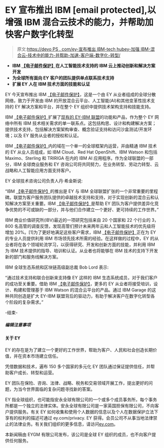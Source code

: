 # EY 宣布推出 IBM [email protected],以增强 IBM 混合云技术的能力，并帮助加快客户数字化转型

> 原文:[https://devo PS . com/ey-宣布推出 IBM-tech hubey-加强 IBM-混合云-技术中的能力-并帮助-加速-客户端-数字化-转型/](https://devops.com/ey-announces-the-launch-of-ibm-techhubey-to-strengthen-capabilities-in-ibm-hybrid-cloud-technologies-and-help-accelerate-client-digital-transformation/)

*   **IBM [【电子邮件保护】](/cdn-cgi/l/email-protection)在人工智能技术支持的 IBM 云上推动创新和解决方案开发**
*   **为全球所有面向 EY 客户的团队提供单点联系技术支持**
*   **扩展 EY 人在 IBM 技术方面的技能和认证**

EY 今天宣布推出 IBM [【电子邮件保护】](/cdn-cgi/l/email-protection)，这是一个由 EY 从业者组成的全球分散网络，致力于开发由 IBM 的开放混合云平台、人工智能(AI)和其他变革性技术支持的 EY 解决方案和平台，并在整个 EY 组织中提供技术架构支持和技能支持。

IBM [【电子邮件保护】](/cdn-cgi/l/email-protection)扩展了[现有的 EY-IBM 联盟](https://www.ey.com/en_gl/news/2020/07/ey-and-ibm-expand-global-alliance-to-help-organizations-accelerate-their-digital-transformation)的功能和产品，作为整个 EY 网络中所有 IBM 技术相关需求的单一联系点。这包括构思、设计和构建解决方案；提供技术支持，包括解决方案架构审查、概念验证支持和访问沙盒测试/开发环境；以及 EY 服务从业者的授权和认证。

IBM [【电子邮件保护】](/cdn-cgi/l/email-protection)内的域在一个单一的全球框架内运营，并由精通 IBM 技术的 EY 从业人员组成，如 IBM Cloud、Red Hat OpenShift、IBM Watson 和包括 Maximo、Sterling 和 TRIRIGA 在内的 IBM AI 应用程序。作为全球联盟的一部分，IBM 全球商业服务和 EY 咨询公司将共同努力，在业务转型、劳动力转型、云战略和人工智能应用方面支持客户。

EY 全球技术咨询公司负责人丹·希金斯说:

“IBM [【电子邮件保护】](/cdn-cgi/l/email-protection)的推出是 EY 与 IBM 全球联盟扩张的一个非常重要的里程碑。联盟为客户服务团队提供的卓越技术支持和支持，对于实现创新的混合云和认知解决方案至关重要。IBM [【电子邮件保护】](/cdn-cgi/l/email-protection)是帮助 EY 团队为客户提供差异化竞争优势的不可或缺的一部分，并与他们合作建立一个更好、更可持续的工作世界。”

IBM 商业价值研究所(IBV)最近的一项研究包括来自 20 个国家和 22 个行业的 3，800 名高管的调查反馈，发现高管们预计未来两年云和人工智能技术的优先级将增加 20%。[1]为了更好地满足这些客户需求，IBM [【电子邮件保护】](/cdn-cgi/l/email-protection)正在为 EY 的专业人员提供利用 IBM 市场领先技术所需的经验。在这样做的过程中，EY 的从业者将在各个领域轮流学习，以获得研究、开发和创新方面的技能，并利用 IBM 为 IBM 技术提供的指导、培训和认证。从业者也将能够在 IBM 技术的支持下开发新的部门和服务线解决方案。

IBM 全球生态系统和区块链高级副总裁 Bob Lord 表示:

“通过技术支持和联合创新来支持像 EY 这样的 IBM 生态系统成员，对于我们客户的成功至关重要。借助 IBM [【电子邮件保护】](/cdn-cgi/l/email-protection)，更多的 EY 从业者将接受培训，设计、构建和管理基于 IBM Watson 的混合云平台的产品。通过 IBM Garage 的这种共同创造是扩大 EY-IBM 联盟背后的驱动力，有助于解决客户在数字化转型各个阶段的复杂需求。”

-结束-

##### 编辑注意事项

#### 关于 EY

EY 的存在是为了建立一个更好的工作世界，帮助为客户、人民和社会创造长期价值，并在资本市场建立信任。

凭借数据和技术，遍布 150 多个国家的多元化 EY 团队通过保证提供信任，并帮助客户成长、转型和运营。

EY 团队在保险、咨询、法律、战略、税务和交易领域开展工作，提出更好的问题，为当今世界面临的复杂问题寻找新的答案。

EY 指全球组织，也可能指安永全球有限公司的一个或多个成员事务所，每个事务所都是一个独立的法律实体。安永全球有限公司是一家英国担保有限公司，不向客户提供服务。有关 EY 如何收集和使用个人数据的信息以及个人在数据保护立法下享有的权利的描述可通过 ey.com/privacy. EY 获得。会员公司不从事当地法律禁止的法律业务。有关我们组织的更多信息，请访问[ey.com](https://www.ey.com/en_gl)。

本新闻稿由 EYGM 有限公司发布，该公司是全球 EY 组织的成员，也不向客户提供任何服务。